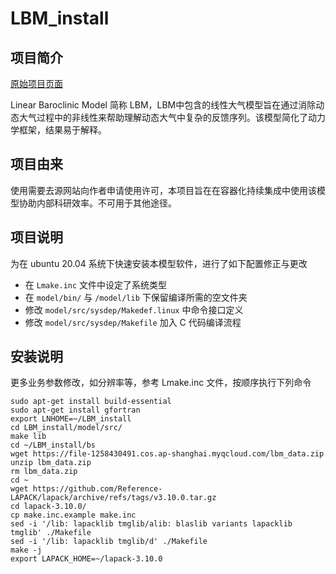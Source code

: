 # LBM_install

## 项目简介
[原始项目页面](https://ccsr.aori.u-tokyo.ac.jp/~lbm/sub/lbm_4.html)

 Linear Baroclinic Model 简称 LBM，LBM中包含的线性大气模型旨在通过消除动态大气过程中的非线性来帮助理解动态大气中复杂的反馈序列。该模型简化了动力学框架，结果易于解释。

 ## 项目由来
 使用需要去源网站向作者申请使用许可，本项目旨在在容器化持续集成中使用该模型协助内部科研效率。不可用于其他途径。

 ## 项目说明
 为在 ubuntu 20.04 系统下快速安装本模型软件，进行了如下配置修正与更改

 - 在 `Lmake.inc` 文件中设定了系统类型
 - 在 `model/bin/` 与 `/model/lib` 下保留编译所需的空文件夹
 - 修改 `model/src/sysdep/Makedef.linux` 中命令接口定义
 - 修改 `model/src/sysdep/Makefile` 加入 C 代码编译流程

##  安装说明
更多业务参数修改，如分辨率等，参考 Lmake.inc 文件，按顺序执行下列命令
```shell
sudo apt-get install build-essential
sudo apt-get install gfortran
export LNHOME=~/LBM_install
cd LBM_install/model/src/
make lib
cd ~/LBM_install/bs
wget https://file-1258430491.cos.ap-shanghai.myqcloud.com/lbm_data.zip
unzip lbm_data.zip
rm lbm_data.zip
cd ~
wget https://github.com/Reference-LAPACK/lapack/archive/refs/tags/v3.10.0.tar.gz
cd lapack-3.10.0/
cp make.inc.example make.inc
sed -i '/lib: lapacklib tmglib/alib: blaslib variants lapacklib tmglib' ./Makefile
sed -i '/lib: lapacklib tmglib/d' ./Makefile
make -j
export LAPACK_HOME=~/lapack-3.10.0

```